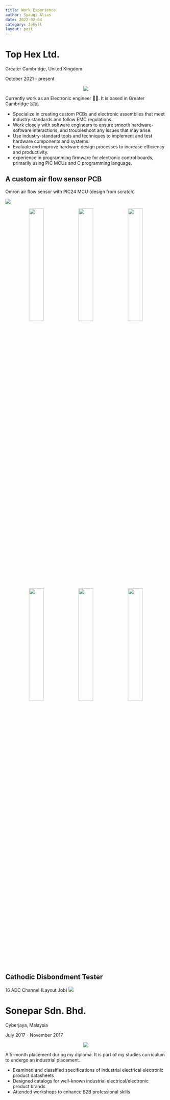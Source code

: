 ```yaml
---
title: Work Experience
author: Syauqi Alias
date: 2022-02-04
category: Jekyll
layout: post
---
```


# Top Hex Ltd.
Greater Cambridge, United Kingdom

October 2021 - present
<p align="center">
  <img src="https://syauqi-alias.github.io/assets/top_hex_logo.png" />
</p>


Currently work as an Electronic engineer 🧑‍🔬. It is based in Greater Cambridge 🇬🇧.

- Specialize in creating custom PCBs and electronic assemblies that meet industry standards and follow EMC regulations. 
- Work closely with software engineers to ensure smooth hardware-software interactions, and troubleshoot any issues that may arise. 
- Use industry-standard tools and techniques to implement and test hardware components and systems. 
- Evaluate and improve hardware design processes to increase efficiency and productivity. 
- experience in programming firmware for electronic control boards, primarily using PIC MCUs and C programming language.

## A custom air flow sensor PCB
Omron air flow sensor with PIC24 MCU (design from scratch)


<img src="https://syauqi-alias.github.io/assets/schem.jpg" />

<p align="center">
  <img src="https://syauqi-alias.github.io/assets/pcb3.jpg" width="30%" />
  <img src="https://syauqi-alias.github.io/assets/pcb2.jpg" width="30%" />
  <img src="https://syauqi-alias.github.io/assets/pcb1.jpg" width="30%" />
</p>
<p align="center">
  <img src="https://syauqi-alias.github.io/assets/completepcb.jpg" width="30%" />
  <img src="https://syauqi-alias.github.io/assets/pcb4.jpg" width="30%" />
  <img src="https://syauqi-alias.github.io/assets/testbed.jpg" width="30%" />
</p>

## Cathodic Disbondment Tester
16 ADC Channel (Layout Job)
<img src="https://syauqi-alias.github.io/assets/cdt.jpg" />

# Sonepar Sdn. Bhd.
Cyberjaya, Malaysia

July 2017 - November 2017
<p align="center">
  <img src="https://syauqi-alias.github.io/assets/sonepar.png" />
</p>
A 5-month placement during my diploma. It is part of my studies curriculum to undergo an industrial placement. 

- Examined and classified specifications of industrial electrical electronic product datasheets 
- Designed catalogs for well-known industrial electrical/electronic product brands 
- Attended workshops to enhance B2B professional skills